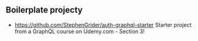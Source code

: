 ## Boilerplate projecty
- https://github.com/StephenGrider/auth-graphql-starter
Starter project from a GraphQL course on Udemy.com - Section 3!
